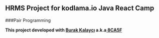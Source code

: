 ## HRMS Project for kodlama.io Java React Camp

###Pair Programming

<b>This project developed with <a href="https://github.com/torukobyte" target="_blank">Burak Kalaycı</a> a.k.a<a href="https://github.com/torukobyte" target="_blank"> 8CA5F</a></b>
